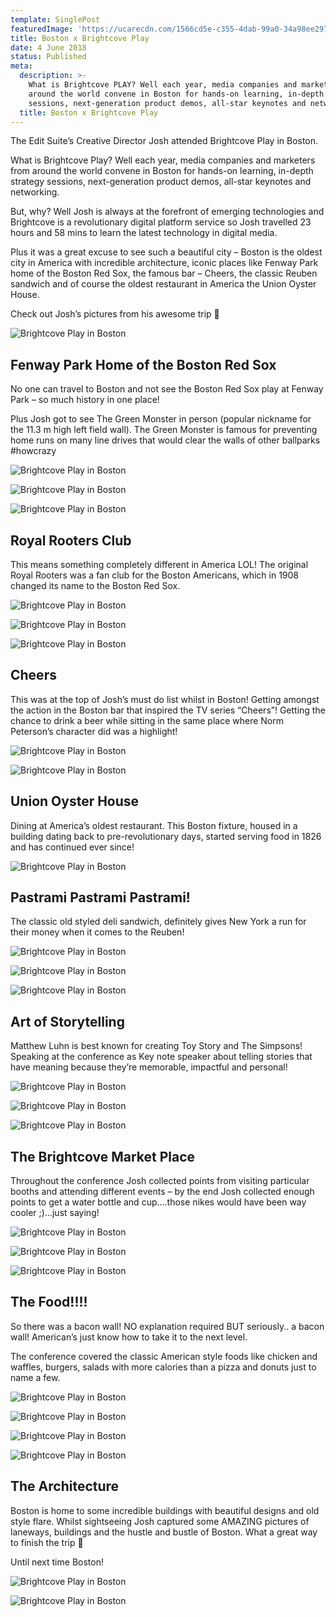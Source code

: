 ```yaml
---
template: SinglePost
featuredImage: 'https://ucarecdn.com/1566cd5e-c355-4dab-99a0-34a98ee29770/'
title: Boston x Brightcove Play
date: 4 June 2018
status: Published
meta:
  description: >-
    What is Brightcove PLAY? Well each year, media companies and marketers from
    around the world convene in Boston for hands-on learning, in-depth strategy
    sessions, next-generation product demos, all-star keynotes and networking.
  title: Boston x Brightcove Play
---
```


The Edit Suite’s Creative Director Josh attended Brightcove Play in Boston.

What is Brightcove Play? Well each year, media companies and marketers from around the world convene in Boston for hands-on learning, in-depth strategy sessions, next-generation product demos, all-star keynotes and networking.

But, why? Well Josh is always at the forefront of emerging technologies and Brightcove is a revolutionary digital platform service so Josh travelled 23 hours and 58 mins to learn the latest technology in digital media.

Plus it was a great excuse to see such a beautiful city – Boston is the oldest city in America with incredible architecture, iconic places like Fenway Park home of the Boston Red Sox, the famous bar – Cheers, the classic Reuben sandwich and of course the oldest restaurant in America the Union Oyster  House.

Check out Josh’s pictures from his awesome trip 🙂

![Brightcove Play in Boston](https://ucarecdn.com/3315bc00-34bc-44ac-b7a6-190bf258faa3/)

## Fenway Park Home of the Boston Red Sox

No one can travel to Boston and not see the Boston Red Sox play at Fenway Park – so much history in one place!

Plus Josh got to see The Green Monster in person (popular nickname for the 11.3 m high left field wall). The Green Monster is famous for preventing home runs on many line drives that would clear the walls of other ballparks #howcrazy

![Brightcove Play in Boston](https://ucarecdn.com/de6d6139-78dc-4ad8-9d61-72217740839e/)

![Brightcove Play in Boston](https://ucarecdn.com/eae67e07-832b-435f-a523-9ec2546c3caa/)

![Brightcove Play in Boston](https://ucarecdn.com/1d9537e0-ecde-4a5c-a8e0-80db90c062c4/)

## Royal Rooters Club

This means something completely different in America LOL! The original Royal Rooters was a fan club for the Boston Americans, which in 1908 changed its name to the Boston Red Sox.

![Brightcove Play in Boston](https://ucarecdn.com/6e3bda88-d346-40c0-ad90-17341c43af9b/)

![Brightcove Play in Boston](https://ucarecdn.com/ef80e1e6-e526-473e-b0d9-74cfb98d8551/)

![Brightcove Play in Boston](https://ucarecdn.com/0eb4af22-80e4-4ff1-b9b5-7ac40058119c/)

## Cheers

This was at the top of Josh’s must do list whilst in Boston! Getting amongst the action in the Boston bar that inspired the TV series “Cheers”! Getting the chance to drink a beer while sitting in the same place where Norm Peterson’s character did was a highlight!

![Brightcove Play in Boston](https://ucarecdn.com/e872103c-6c40-4070-82fb-69cd3abc126f/)

![Brightcove Play in Boston](https://ucarecdn.com/a6f0fc7d-a8cb-48c6-8260-6f098ab7c4dd/)

## Union Oyster House

Dining at America’s oldest restaurant. This Boston fixture, housed in a building dating back to pre-revolutionary days, started serving food in 1826 and has continued ever since!

![Brightcove Play in Boston](https://ucarecdn.com/d2860562-ad5c-4532-9123-00ba6bbf541c/)

## Pastrami Pastrami Pastrami!

The classic old styled deli sandwich, definitely gives New York a run for their money when it comes to the Reuben!

![Brightcove Play in Boston](https://ucarecdn.com/3db7ada0-9136-4057-a25d-ed55ba4a24ef/)

![Brightcove Play in Boston](https://ucarecdn.com/edfae161-656d-4112-88bd-4154c7e797dd/)

![Brightcove Play in Boston](https://ucarecdn.com/bca26f49-79f3-41df-8def-c0dc50f6f089/)

## Art of Storytelling

Matthew Luhn is best known for creating Toy Story and The Simpsons! Speaking at the conference as Key note speaker about telling stories that have meaning because they’re memorable, impactful and personal!

![Brightcove Play in Boston](https://ucarecdn.com/4aaf234d-328d-4b93-9bc6-0f23c4227b3b/)

![Brightcove Play in Boston](https://ucarecdn.com/5cee6fab-1c3e-4940-a271-fb90f5682381/)

![Brightcove Play in Boston](https://ucarecdn.com/283d2299-c28d-4ec2-91b5-0fc8b56606b3/)

## The Brightcove Market Place

Throughout the conference Josh collected points from visiting particular booths and attending different events – by the end Josh collected enough points to get a water bottle and cup….those nikes would have been way cooler ;)…just saying!

![Brightcove Play in Boston](https://ucarecdn.com/6a57dd4c-1304-430d-84d6-056abfdf0b35/)

![Brightcove Play in Boston](https://ucarecdn.com/4bca9df6-54e8-4ed6-b14a-ae0c18473c1e/)

![Brightcove Play in Boston](https://ucarecdn.com/1b065e61-9f24-4b0e-b290-d0a2a4b732f6/)

## The Food!!!!

So there was a bacon wall! NO explanation required BUT seriously.. a bacon wall! American’s just know how to take it to the next level.

The conference covered the classic American style foods like chicken and waffles, burgers, salads with more calories than a pizza and donuts just to name a few.

![Brightcove Play in Boston](https://ucarecdn.com/18bb1814-a231-4541-bb88-a2c1746ededd/)

![Brightcove Play in Boston](https://ucarecdn.com/3ab5dbc8-bb12-4e69-b143-8f685a7329e6/)

![Brightcove Play in Boston](https://ucarecdn.com/547dfabc-e857-4faf-be28-305b84f48507/)

![Brightcove Play in Boston](https://ucarecdn.com/a9354450-4358-44a2-9a0c-2f363dc040db/)

## The Architecture

Boston is home to some incredible buildings with beautiful designs and old style flare. Whilst sightseeing Josh captured some AMAZING pictures of laneways, buildings and the hustle and bustle of Boston. What a great way to finish the trip 🙂

Until next time Boston!

![Brightcove Play in Boston](https://ucarecdn.com/aede4e9b-e6f7-4310-bb20-68b462ea1ab0/)

![Brightcove Play in Boston](https://ucarecdn.com/25d28576-2f3a-46af-b124-94da32c65ddf/)

